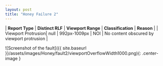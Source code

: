 ```yaml
---
layout: post
title: "Honey Failure 2"
---
```

| **Report Type** | **Distinct RLF** | **Viewport Range** | **Classification** | **Reason** |
| Viewport Protrusion| null | 992px-1009px | NOI | No content obscured by viewport protrusion | 

![Screenshot of the fault]({{ site.baseurl }}/assets/images/Honey/fault2/viewportOverflowWidth1000.png){: .center-image }